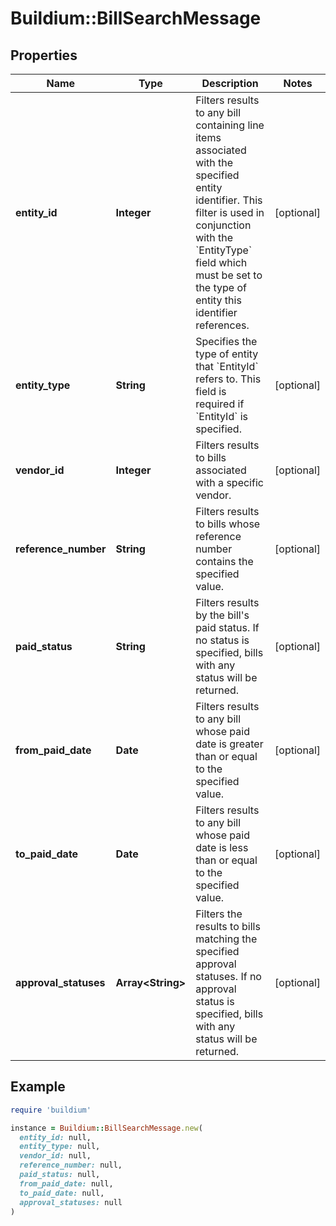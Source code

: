 # Buildium::BillSearchMessage

## Properties

| Name | Type | Description | Notes |
| ---- | ---- | ----------- | ----- |
| **entity_id** | **Integer** | Filters results to any bill containing line items associated with the specified entity identifier. This filter is used in conjunction with the &#x60;EntityType&#x60; field which must be set to the type of entity this identifier references. | [optional] |
| **entity_type** | **String** | Specifies the type of entity that &#x60;EntityId&#x60; refers to. This field is required if &#x60;EntityId&#x60; is specified. | [optional] |
| **vendor_id** | **Integer** | Filters results to bills associated with a specific vendor. | [optional] |
| **reference_number** | **String** | Filters results to bills whose reference number contains the specified value. | [optional] |
| **paid_status** | **String** | Filters results by the bill&#39;s paid status. If no status is specified, bills with any status will be returned. | [optional] |
| **from_paid_date** | **Date** | Filters results to any bill whose paid date is greater than or equal to the specified value. | [optional] |
| **to_paid_date** | **Date** | Filters results to any bill whose paid date is less than or equal to the specified value. | [optional] |
| **approval_statuses** | **Array&lt;String&gt;** | Filters the results to bills matching the specified approval statuses. If no approval status is specified, bills with any status will be returned. | [optional] |

## Example

```ruby
require 'buildium'

instance = Buildium::BillSearchMessage.new(
  entity_id: null,
  entity_type: null,
  vendor_id: null,
  reference_number: null,
  paid_status: null,
  from_paid_date: null,
  to_paid_date: null,
  approval_statuses: null
)
```


